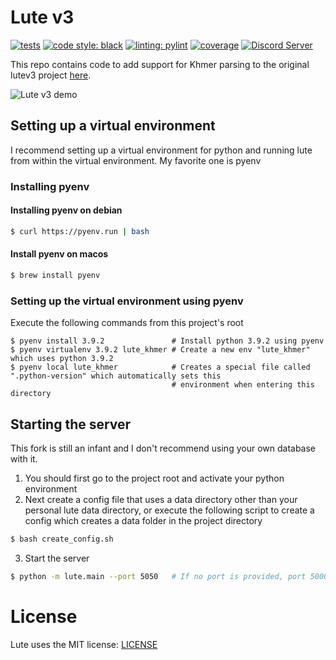 # Lute v3

[![tests](https://github.com/jzohrab/lute_v3/actions/workflows/ci.yml/badge.svg?branch=master)](https://github.com/jzohrab/lute_v3/actions/workflows/ci.yml?query=branch%3Amaster)
[![code style: black](https://img.shields.io/badge/code%20style-black-000000.svg)](https://github.com/psf/black)
[![linting: pylint](https://img.shields.io/badge/linting-pylint-yellowgreen)](https://github.com/pylint-dev/pylint)
[![coverage](https://img.shields.io/endpoint?url=https://gist.githubusercontent.com/jzohrab/a15001ec2ff889f7be0b553df9881566/raw/covbadge.json)](https://github.com/jzohrab/lute_v3/actions/workflows/ci.yml?query=branch%3Amaster)
[![Discord Server](https://badgen.net/badge/icon/discord?icon=discord&label)](https://discord.gg/CzFUQP5m8u)


This repo contains code to add support for Khmer parsing to the original lutev3 project [here](https://github.com/jzohrab/lute-v3).

![Lute v3 demo](https://github.com/jzohrab/lute-manual/assets/1637133/7e7f5f66-20bb-4e94-a11c-7b7ffc43255a)

## Setting up a virtual environment
I recommend setting up a virtual environment for python and running lute from within the virtual environment. My favorite one is pyenv

### Installing pyenv
#### Installing pyenv on debian
```bash
$ curl https://pyenv.run | bash
```

#### Install pyenv on macos
```bash
$ brew install pyenv
```

### Setting up the virtual environment using pyenv
Execute the following commands from this project's root
```
$ pyenv install 3.9.2               # Install python 3.9.2 using pyenv
$ pyenv virtualenv 3.9.2 lute_khmer # Create a new env "lute_khmer" which uses python 3.9.2
$ pyenv local lute_khmer            # Creates a special file called ".python-version" which automatically sets this
                                    # environment when entering this directory
```

## Starting the server
This fork is still an infant and I don't recommend using your own database with it.

1. You should first go to the project root and activate your python environment
2. Next create a config file that uses a data directory other than your personal lute data directory, or execute the following script to create a config which creates a data folder in the project directory
```bash
$ bash create_config.sh
```
3. Start the server
```bash
$ python -m lute.main --port 5050   # If no port is provided, port 5000 will be used by default
```

# License
Lute uses the MIT license: [LICENSE](./LICENSE.txt)
